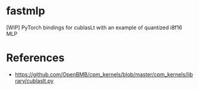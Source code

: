 # fastmlp
[WIP] PyTorch bindings for cublasLt with an example of quantized i8f16 MLP

# References
- https://github.com/OpenBMB/cpm_kernels/blob/master/cpm_kernels/library/cublaslt.py
